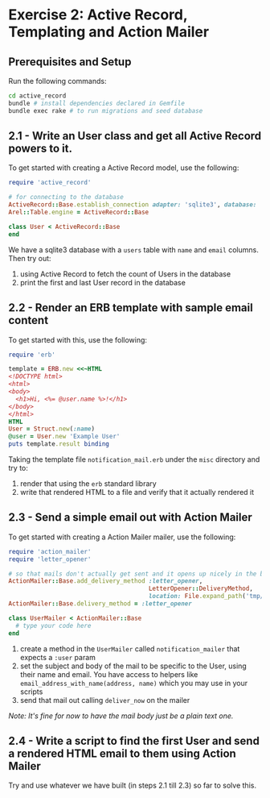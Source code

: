 # Exercise 2: Active Record, Templating and Action Mailer

## Prerequisites and Setup

Run the following commands:

```bash
cd active_record
bundle # install dependencies declared in Gemfile
bundle exec rake # to run migrations and seed database
```

## 2.1 - Write an User class and get all Active Record powers to it.

To get started with creating a Active Record model, use the following:

```ruby
require 'active_record'

# for connecting to the database
ActiveRecord::Base.establish_connection adapter: 'sqlite3', database: 'active_record.sqlite3'
Arel::Table.engine = ActiveRecord::Base

class User < ActiveRecord::Base
end
```

We have a sqlite3 database with a `users` table with `name` and `email` columns. Then try out:

1. using Active Record to fetch the count of Users in the database
2. print the first and last User record in the database

## 2.2 - Render an ERB template with sample email content

To get started with this, use the following:

```ruby
require 'erb'

template = ERB.new <<~HTML
<!DOCTYPE html>
<html>
<body>
  <h1>Hi, <%= @user.name %>!</h1>
</body>
</html>
HTML
User = Struct.new(:name)
@user = User.new 'Example User'
puts template.result binding
```

Taking the template file `notification_mail.erb` under the `misc` directory and try to:

1. render that using the `erb` standard library
2. write that rendered HTML to a file and verify that it actually rendered it

## 2.3 - Send a simple email out with Action Mailer

To get started with creating a Action Mailer mailer, use the following:

```ruby
require 'action_mailer'
require 'letter_opener'

# so that mails don't actually get sent and it opens up nicely in the browser instead
ActionMailer::Base.add_delivery_method :letter_opener,
                                       LetterOpener::DeliveryMethod,
                                       location: File.expand_path('tmp/letter_opener', __dir__)
ActionMailer::Base.delivery_method = :letter_opener

class UserMailer < ActionMailer::Base
  # type your code here
end
```

1. create a method in the `UserMailer` called `notification_mailer` that expects a `:user` param
2. set the subject and body of the mail to be specific to the User, using their name and email. You have access to helpers like `email_address_with_name(address, name)` which you may use in your scripts
3. send that mail out calling `deliver_now` on the mailer

_Note: It's fine for now to have the mail body just be a plain text one._

## 2.4 - Write a script to find the first User and send a rendered HTML email to them using Action Mailer

Try and use whatever we have built (in steps 2.1 till 2.3) so far to solve this.
